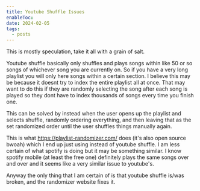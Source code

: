 ```yaml
---
title: Youtube Shuffle Issues
enableToc: 
date: 2024-02-05
tags:
  - posts
---
```

This is mostly speculation, take it all with a grain of salt.

Youtube shuffle basically only shuffles and plays songs within like 50 or so songs of whichever song you are currently on. So if you have a very long playlist you will only here songs within a certain section. I believe this may be because it doesnt try to index the entire playlist all at once. That may want to do this if they are randomly selecting the song after each song is played so they dont have to index thousands of songs every time you finish one.

This can be solved by instead when the user opens up the playlist and selects shuffle, randomly ordering everything, and then leaving that as the set randomized order until the user shuffles things manually again.

This is what https://playlist-randomizer.com/ does (it's also open source bwoah) which I end up just using instead of youtube shuffle. I am less certain of what spotify is doing but it may be something similar. I know spotify mobile (at least the free one) definitely plays the same songs over and over and it seems like a very similar issue to youtube's.

Anyway the only thing that I am certain of is that youtube shuffle is/was broken, and the randomizer website fixes it.